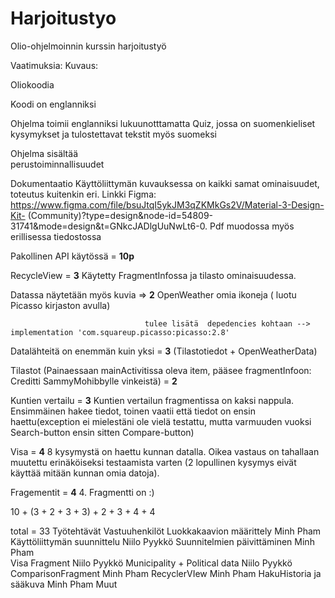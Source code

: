 # Harjoitustyo
Olio-ohjelmoinnin kurssin harjoitustyö

Vaatimuksia:                    Kuvaus:

Oliokoodia

Koodi on englanniksi            
  
Ohjelma toimii englanniksi       lukuunotttamatta Quiz, jossa on suomenkieliset kysymykset ja tulostettavat tekstit myös                                      suomeksi

Ohjelma sisältää         
perustoiminnallisuudet 

Dokumentaatio                    Käyttöliittymän kuvauksessa on kaikki samat ominaisuudet, toteutus kuitenkin eri.
                                 Linkki Figma: https://www.figma.com/file/bsuJtqI5ykJM3qZKMkGs2V/Material-3-Design-Kit-                                       (Community)?type=design&node-id=54809-31741&mode=design&t=GNkcJADlgUuNwLt6-0.                                                Pdf muodossa myös erillisessa tiedostossa

Pakollinen API käytössä          = **10p**

RecycleView                      = **3** Käytetty FragmentInfossa ja tilasto ominaisuudessa.

Datassa näytetään myös kuvia     =>  **2** OpenWeather omia ikoneja ( luotu Picasso kirjaston avulla)

                                  tulee lisätä  depedencies kohtaan --> implementation 'com.squareup.picasso:picasso:2.8' 

Datalähteitä on enemmän kuin yksi =  **3** (Tilastotiedot + OpenWeatherData)

Tilastot                           (Painaessaan mainActivitissa oleva item, pääsee fragmentInfoon: Creditti SammyMohibbylle                                     vinkeistä) = **2**

Kuntien vertailu = **3**           Kuntien vertailun fragmentissa on kaksi nappula. Ensimmäinen hakee tiedot, toinen vaatii                                     että tiedot on ensin haettu(exception ei mielestäni ole vielä testattu, mutta varmuuden                                      vuoksi Search-button ensin sitten Compare-button)

Visa = **4**                       8 kysymystä on haettu kunnan datalla. Oikea vastaus on tahallaan muutettu erinäköiseksi                                      testaamista varten (2 lopullinen kysymys eivät käyttää                                                                       mitään kunnan omia datoja).   

Fragementit = **4**                4. Fragmentti on :)

10 + (3 + 2 + 3 + 3) + 2 + 3 + 4 + 4 

total = 33
Työtehtävät                           Vastuuhenkilöt
Luokkakaavion määrittely               Minh Pham
Käyttöliittymän suunnittelu            Niilo Pyykkö
Suunnitelmien päivittäminen            Minh Pham        
Visa Fragment                          Niilo Pyykkö
Municipality + Political data          Niilo Pyykkö
ComparisonFragment                     Minh Pham
RecyclerVIew                           Minh Pham
HakuHistoria ja sääkuva                Minh Pham 
Muut                                   



